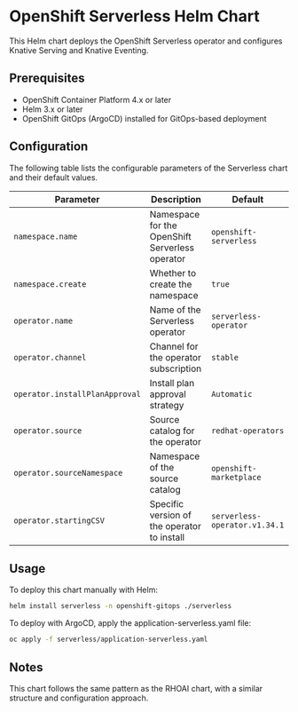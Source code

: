 # OpenShift Serverless Helm Chart

This Helm chart deploys the OpenShift Serverless operator and configures Knative Serving and Knative Eventing.

## Prerequisites

- OpenShift Container Platform 4.x or later
- Helm 3.x or later
- OpenShift GitOps (ArgoCD) installed for GitOps-based deployment

## Configuration

The following table lists the configurable parameters of the Serverless chart and their default values.

| Parameter | Description | Default |
|-----------|-------------|---------|
| `namespace.name` | Namespace for the OpenShift Serverless operator | `openshift-serverless` |
| `namespace.create` | Whether to create the namespace | `true` |
| `operator.name` | Name of the Serverless operator | `serverless-operator` |
| `operator.channel` | Channel for the operator subscription | `stable` |
| `operator.installPlanApproval` | Install plan approval strategy | `Automatic` |
| `operator.source` | Source catalog for the operator | `redhat-operators` |
| `operator.sourceNamespace` | Namespace of the source catalog | `openshift-marketplace` |
| `operator.startingCSV` | Specific version of the operator to install | `serverless-operator.v1.34.1` |

## Usage

To deploy this chart manually with Helm:

```bash
helm install serverless -n openshift-gitops ./serverless
```

To deploy with ArgoCD, apply the application-serverless.yaml file:

```bash
oc apply -f serverless/application-serverless.yaml
```

## Notes

This chart follows the same pattern as the RHOAI chart, with a similar structure and configuration approach.
